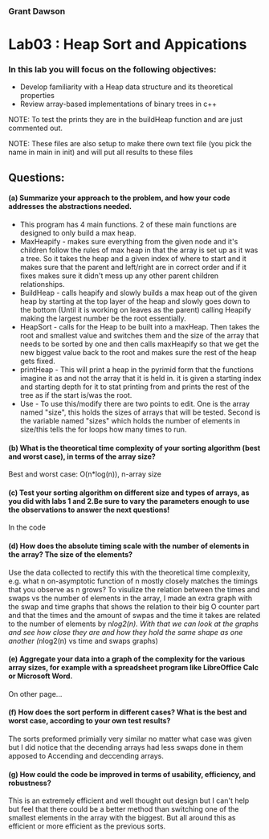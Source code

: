 ### Grant Dawson

# Lab03 : Heap Sort and Appications
### In this lab you will focus on the following objectives:
*  Develop familiarity with a Heap data structure and its theoretical properties
*  Review array-based implementations of binary trees in c++

NOTE: To test the prints they are in the buildHeap function and are just commented out.

NOTE: These files are also setup to make there own text file (you pick the name in main in init) and will put all results to these files

## Questions: 

#### (a)  Summarize your approach to the problem, and how your code addresses the abstractions needed.
* This program has 4 main functions. 2 of these main functions are designed to only build a max heap.
* MaxHeapify - makes sure everything from the given node and it's children follow the rules of max heap in that the array is set up as it was a tree.
So it takes the heap and a given index of where to start and it makes sure that the parent and left/right are in correct order and if it fixes makes sure it
didn't mess up any other parent children relationships.
* BuildHeap - calls heapify and slowly builds a max heap out of the given heap by starting at the top layer of the heap and slowly goes down to the bottom (Until it is working on leaves as the parent) calling Heapify making the largest number be the root essentially.
* HeapSort - calls for the Heap to be built into a maxHeap. Then takes the root and smallest value and switches them and the size of the array that needs to be sorted by one and then calls maxHeapify so that we get the new biggest value back to the root and makes sure the rest of the heap gets fixed.
* printHeap - This will print a heap in the pyrimid form that the functions imagine it as and not the array that it is held in. it is given a starting index and starting depth for it to stat printing from and prints the rest of the tree as if the start is/was the root.
* Use - To use this/modify there are two points to edit. One is the array named "size", this holds the sizes of arrays that will be tested. Second is the
      variable named "sizes" which holds the number of elements in size/this tells the for loops how many times to run.



#### (b)  What is the theoretical time complexity of your sorting algorithm (best and worst case), in terms of the array size?
Best and worst case: O(n*log(n)), n-array size

#### (c)  Test your sorting algorithm on different size and types of arrays, as you did with labs 1 and 2.Be sure to vary the parameters enough to use the observations to answer the next questions!
In the code

#### (d)  How does the absolute timing scale with the number of elements in the array?  The size of the elements?
Use the data collected to rectify this with the theoretical time complexity, e.g.  what n on-asymptotic function of n mostly closely matches the timings that you observe as n grows?
    To visulize the relation between the times and swaps vs the number of elements in the array, I made an extra graph with the swap and time graphs that
      shows the relation to their big O counter part and that the times and the amount of swpas and the time it takes are related to the number of
      elements by n*log2(n). With that we can look at the graphs and see how close they are and how they hold the same shape as one another (n*log2(n) vs time and swaps graphs)


#### (e)  Aggregate your data into a graph of the complexity for the various array sizes, for example with a spreadsheet program like LibreOffice Calc or Microsoft Word.
On other page...

#### (f)  How does the sort perform in different cases?  What is the best and worst case, according to your own test results?
The sorts preformed primially very similar no matter what case was given but I did notice that the decending arrays had less swaps done in them apposed to Accending and deccending arrays.

#### (g)  How could the code be improved in terms of usability, efficiency, and robustness?
This is an extremely efficient and well thought out design but I can't help but feel that there could be a better method than switching one of the smallest elements in the array with the biggest. But all around this as efficient or more efficient as the previous sorts.
